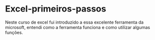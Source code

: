 # Excel-primeiros-passos
Neste curso de excel fui introduzido a essa excelente ferramenta da microsoft, entendi como a ferramenta funciona e como utilizar algumas funções.
